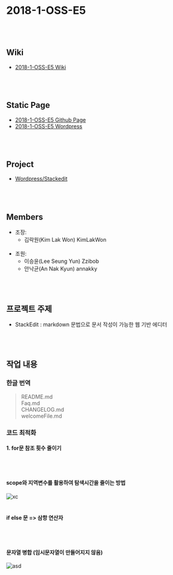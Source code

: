 # 2018-1-OSS-E5
<br /><br />
## Wiki
  - [2018-1-OSS-E5 Wiki](https://github.com/18-1-SKKU-OSS/2018-1-OSS-E5/wiki)
<br /><br /><br /><br />
## Static Page
  - [2018-1-OSS-E5 Github Page](https://18-1-skku-oss.github.io/2018-1-OSS-E5/)
  - [2018-1-OSS-E5 Wordpress](http://54.165.130.176/wordpress/)
<br /><br /><br /><br />
## Project
  - [Wordpress/Stackedit](https://github.com/benweet/stackedit)
<br /><br /><br /><br />
## Members
- 조장:
  - 김락원(Kim Lak Won) KimLakWon
<br /><br />
- 조원:
  - 이승윤(Lee Seung Yun) Zzibob
  - 안낙균(An Nak Kyun) annakky 
<br /><br /><br /><br />
## 프로젝트 주제
- StackEdit : markdown 문법으로 문서 작성이 가능한 웹 기반 에디터 
<br /><br /><br /><br />
## 작업 내용

  ### 한글 번역
  > README.md <br />
  > Faq.md <br />
  > CHANGELOG.md <br />
  > welcomeFile.md <br />

  ### 코드 최적화
  #### 1. for문 참조 횟수 줄이기
  <br /><br />
  #### scope와 지역변수를 활용하여 탐색시간을 줄이는 방법 
  ![xc](https://user-images.githubusercontent.com/34465931/41228141-3d7f1466-6db2-11e8-84cd-044a43952f53.PNG)
  <br /><br />
  #### if else 문 => 삼항 연산자
  <br /><br />
  #### 문자열 병합 (임시문자열이 만들어지지 않음) 
  ![asd](https://user-images.githubusercontent.com/34465931/41227980-bdc3bd30-6db1-11e8-91bf-fa1f6f902db6.PNG)
  <br /><br />

